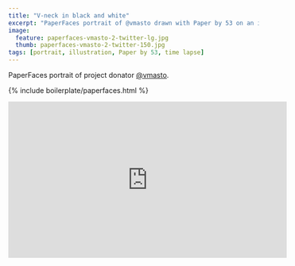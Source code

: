 ```yaml
---
title: "V-neck in black and white"
excerpt: "PaperFaces portrait of @vmasto drawn with Paper by 53 on an iPad."
image: 
  feature: paperfaces-vmasto-2-twitter-lg.jpg
  thumb: paperfaces-vmasto-2-twitter-150.jpg
tags: [portrait, illustration, Paper by 53, time lapse]
---
```


PaperFaces portrait of project donator [@vmasto](http://twitter.com/vmasto).

{% include boilerplate/paperfaces.html %}

<iframe width="560" height="315" src="http://www.youtube.com/embed/-Y9tUzWIcGs" frameborder="0"> </iframe>
